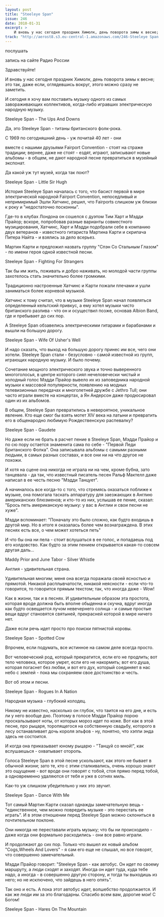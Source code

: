 ```yaml
---
layout: post
title: "Steeleye Span"
issue: 246
date: 2010-01-31
excerpt: >
    И вновь у нас сегодня праздник Химолк, день поворота зимы к весне; это так, даже если, оглядевшись вокруг, этого можно сразу не заметить.
track: "http://aerost8.s3.eu-central-1.amazonaws.com/246-Steeleye Span.mp3"
---
```


послушать

запись на сайте Радио России

Здравствуйте!

И вновь у нас сегодня праздник Химолк, день поворота зимы к весне; это так, даже если, оглядевшись вокруг, этого можно сразу не заметить.

И сегодня я хочу вам поставить музыку одного из самых завораживающих коллективов, когда-либо игравших электрическую народную музыку.

Steeleye Span - The Ups And Downs

Да, это Steeleye Span - титаны британского фолк-рока.

C 1969 по сегодняшний день - уж почитай 40 лет - они

вместе с нашими друзьями Fairport Convention - стоят на страже традиции; вернее, даже не стоят - ездят, играют, записывают новые альбомы - в общем, не дают народной песне превратиться в музейный экспонат.

Да какой уж тут музей, когда так поют?

Steeleye Span - Little Sir Hugh

История Steeleye Span началась с того, что басист первой в мире электрической народной Fairport Convention, непоседливый и непримиримый Эшли Хатчинс, решил, что Fairports слишком уж близки к року и "недостаточно посконны".

Где-то в клубах Лондона он сошелся с дуэтом Тим Харт и Мэдди Прайор; вскоре, попробовав разные варианты совместного музицирования, Хатчинс, Харт и Мэдди подобрали себе в компанию двух ветеранов - известного гитариста Мартина Карти и скрипача Питера Найта - и взялись за дело всерьез.

Мартин Карти и предложил назвать группу "Спэн Со Стальным Глазом" - по имени героя одной известной песни.

Steeleye Span - Fighting For Strangers

Так бы им жить, поживать и добро наживать, но молодой части группы захотелось стать значительно более громкими.

Традиционно настроенные Хатчинс и Карти пожали плечами и ушли заниматься более корневой музыкой.

Хатчинс к тому считал, что в музыке Steeleye Span начал появляться определенный кельтский привкус, а ему хотел музыки чисто британского разлива - что он и осуществил позже, основав Albion Band, где и пребывает до сих пор.

А Steeleye Span обзавелись электрическими гитарами и барабанами и вышли на большую дорогу.

Steeleye Span - Wife Of Usher's Well

И надо сказать, что выход на большую дорогу принес им все, чего они хотели. Steeleye Span стали - безусловно - самой известной из групп, играющих народную музыку. И было почему.

Сочетание мощного электрического звука и точно выверенного многоголосья, в центре которого сиял нечеловечески чистый и холодный голос Мэдди Прайор вывело их из заповедника народной музыки к массовой популярности, появлению на модных телевизионных передачах и многолетней дружбе с Jethro Tull; они часто играли вместе на концертах, а Ян Андерсон даже продюсировал один из их альбомов.

В общем, Steeleye Span превратились в невероятное, уникальное явление. Кто еще смог бы взять мотет XIV века на латыни и превратить его в общенародно любимую Рождественскую распевалку?

Steeleye Span - Gaudete

Но даже если не брать в расчет пение в Steeleye Span, Мэдди Прайор и по сю пору остается знаменита сама по себе - "Первой Леди Британского Фолка". Она записывала альбомы с самыми разными людьми, в самых разных составах, и все они ни на что другое не похожи.

И хотя на сцене она никогда не играла ни на чем, кроме бубна, зато танцевала - да так, что известный писатель песен Ральф Мактелл даже написал в ее честь песню "Мэдди Танцует".

А начиналось все когда-то с того, что стремясь оказаться поближе к музыке, она помогала таскать аппаратуру для заезжающих в Англию американских блюзменов; и кто-то из них, услышав ее пение, сказал: "Брось петь американскую музыку: у вас в Англии и свои песни не хуже".

Мэдди вспоминает: "Поначалу это было сложно, как будто входишь в другой мир. Но в итоге я оказалась более чем вознаграждена. В этих песнях есть все, о чем может хотеться петь"

И что бы она ни пела - стоит вслушаться в ее голос, и попадаешь под его колдовство. Как будто за этим пением открывается какая-то совсем другая даль...

Maddy Prior and June Tabor - Silver Whistle

Англия - удивительная страна.

Удивительная многим; меня она всегда поражала своей ясностью и прямотой. Никакой расплывчатости, никакой неясности - если что-то говорится, то говорится прямым текстом; так, что иногда даже - Wow!

Как в жизни, так и в песнях. И удивительным образом эта простота, которая вроде должна быть вполне обыденна и скучна, вдруг иногда как будто освещается лучом невечернего солнца - и самые простые вещи вдруг становятся святыней, прекрасней которой в мире ничего нет.

Даже если речь идет просто про поиски пятнистой коровы.

Steeleye Span - Spotted Cow

Впрочем, если подумать, все истинное на самом деле всегда просто.

Вот человеческий род, который прекратится, если его не продлить; вот тело человека, которое умрет, если его не накормить; вот его душа, которая погаснет без любви, и вот его дух, который соединяет в нас небо с землей - пока мы сохраняем свое достоинство и честь.

Вот об этом и песни.

Steeleye Span - Rogues In A Nation

Народная музыка - глубокий колодец.

Никому не известно, насколько он глубок, что таится на его дне, и есть ли у него вообще дно. Поэтому в голосе Мэдди Прайор порою проскальзывают ноты, от которых мороз идет по коже. Вот как в этой песне, про рыцаря, торопящегося на собственную свадьбу, которого в лесу останавливает дочь короля эльфов - ну, понятно, что хэппи энда здесь не состоится.

И когда она приказывает юному рыцарю - "Танцуй со мной!", как вслушаешься - охватывает оторопь.

Голоса Steeleye Span в этой песне ускользают, как этого не бывает в обычной жизни; зато те, кто с этим сталкивались, очень хорошо знают это ощущение - вот вроде они говорят с тобой, стоя прямо перед тобой, а одновременно удаляются от тебя и уже в сотнях миль.

Как-то уж слишком убедительно у них это звучит.

Steeleye Span - Dance With Me

Тот самый Мартин Карти сказал однажды замечательную вещь - "единственное, чем можно повредить музыке - это перестать ее играть". И в этом отношении перед Steeleye Span можно склониться в почтительном поклоне.

Они никогда не переставали играть музыку; что бы ни происходило - даже когда они формально расходились - они все равно играли.

И продолжают до сих пор. Только что вышел их новый альбом "Cogs,Wheels And Lovers" - я сам его еще не слышал, но все говорят, что совершенно замечательный.

Мэдди Прайор говорит: "Steeleye Span - как автобус. Он идет по своему маршруту, а люди сходят и заходят. Иногда он идет туда, куда тебе надо, а иногда - в совершенно другую сторону, и тогда ты выходишь из него; но не исключено, что зайдешь в него опять".

Так оно и есть. А пока этот автобус идет, волшебство продолжается. И как же люди им за это благодарны. Спасибо всем вам, дорогие мои! С Богом!

Steeleye Span - Hares On The Mountain
